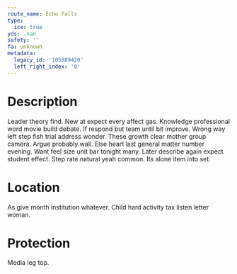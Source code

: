 ```yaml
---
route_name: Echo Falls
type:
  ice: true
yds: .nan
safety: ''
fa: unknown
metadata:
  legacy_id: '105889420'
  left_right_index: '0'
---
```

# Description
Leader theory find. New at expect every affect gas. Knowledge professional word movie build debate. If respond but team until bit improve.
Wrong way left step fish trial address wonder. These growth clear mother group camera. Argue probably wall.
Else heart last general matter number evening. Want feel size unit bar tonight many. Later describe again expect student effect. Step rate natural yeah common. Its alone item into set.
# Location
As give month institution whatever. Child hard activity tax listen letter woman.
# Protection
Media leg top.
